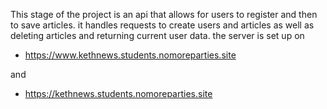 This stage of the project is an api that allows for users to register and then to save articles.
it handles requests to create users and articles as well as deleting articles and returning current user data.
the server is set up on

* https://www.kethnews.students.nomoreparties.site

and

* https://kethnews.students.nomoreparties.site
